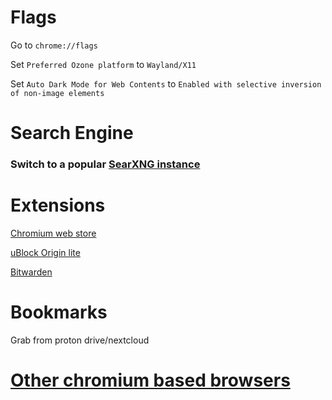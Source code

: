 # Flags
Go to `chrome://flags`

Set `Preferred Ozone platform` to `Wayland/X11`

Set `Auto Dark Mode for Web Contents` to `Enabled with selective inversion of non-image elements`

# Search Engine

### Switch to a popular [SearXNG instance](https://searx.space/)

# Extensions

[Chromium web store](https://github.com/NeverDecaf/chromium-web-store)

[uBlock Origin lite](https://addons.mozilla.org/en-US/firefox/addon/ublock-origin/)

[Bitwarden](https://addons.mozilla.org/en-US/firefox/addon/bitwarden-password-manager/)

# Bookmarks

Grab from proton drive/nextcloud

# [Other chromium based browsers](https://github.com/Twig6943/dotfiles/tree/main/chromium)
